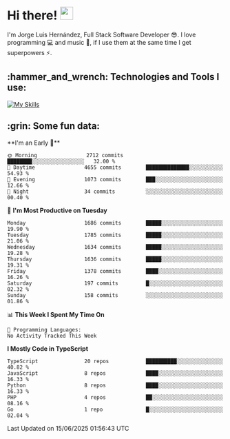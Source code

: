 <h1 align="left">
 <abc>
  <br>Hi there! <img src="https://user-images.githubusercontent.com/42378118/110234147-e3259600-7f4e-11eb-95be-0c4047144dea.gif" width="30"><br>
 </abc>
</h1>

I'm Jorge Luis Hernández, Full Stack Software Developer :sunglasses:. I love programming :computer: and music :musical_score:, if I use them at the same time I get superpowers :zap:. 


<h2 align="left">:hammer_and_wrench: Technologies and Tools I use:</h2>

[![My Skills](https://skillicons.dev/icons?i=js,ts,html,css,py,vue,react,next,nest,postgres,mysql)](https://skillicons.dev)

<h2 align="left">:grin: Some fun data:</h2>
<!--START_SECTION:waka-->
**I'm an Early 🐤** 

```text
🌞 Morning                2712 commits        ████████░░░░░░░░░░░░░░░░░   32.00 % 
🌆 Daytime                4655 commits        ██████████████░░░░░░░░░░░   54.93 % 
🌃 Evening                1073 commits        ███░░░░░░░░░░░░░░░░░░░░░░   12.66 % 
🌙 Night                  34 commits          ░░░░░░░░░░░░░░░░░░░░░░░░░   00.40 % 
```
📅 **I'm Most Productive on Tuesday** 

```text
Monday                   1686 commits        █████░░░░░░░░░░░░░░░░░░░░   19.90 % 
Tuesday                  1785 commits        █████░░░░░░░░░░░░░░░░░░░░   21.06 % 
Wednesday                1634 commits        █████░░░░░░░░░░░░░░░░░░░░   19.28 % 
Thursday                 1636 commits        █████░░░░░░░░░░░░░░░░░░░░   19.31 % 
Friday                   1378 commits        ████░░░░░░░░░░░░░░░░░░░░░   16.26 % 
Saturday                 197 commits         █░░░░░░░░░░░░░░░░░░░░░░░░   02.32 % 
Sunday                   158 commits         ░░░░░░░░░░░░░░░░░░░░░░░░░   01.86 % 
```


📊 **This Week I Spent My Time On** 

```text
💬 Programming Languages: 
No Activity Tracked This Week
```

**I Mostly Code in TypeScript** 

```text
TypeScript               20 repos            ██████████░░░░░░░░░░░░░░░   40.82 % 
JavaScript               8 repos             ████░░░░░░░░░░░░░░░░░░░░░   16.33 % 
Python                   8 repos             ████░░░░░░░░░░░░░░░░░░░░░   16.33 % 
PHP                      4 repos             ██░░░░░░░░░░░░░░░░░░░░░░░   08.16 % 
Go                       1 repo              █░░░░░░░░░░░░░░░░░░░░░░░░   02.04 % 
```




 Last Updated on 15/06/2025 01:56:43 UTC
<!--END_SECTION:waka-->
